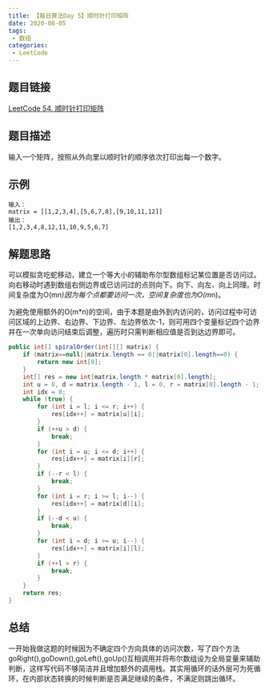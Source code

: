 ```yaml
---
title: 【每日算法Day 5】顺时针打印矩阵
date: 2020-06-05
tags:
 - 数组
categories:
 - LeetCode
---
```


## 题目链接
[LeetCode 54. 顺时针打印矩阵](https://leetcode-cn.com/problems/spiral-matrix/)

## 题目描述
输入一个矩阵，按照从外向里以顺时针的顺序依次打印出每一个数字。

<!-- more -->
## 示例
```
输入：
matrix = [[1,2,3,4],[5,6,7,8],[9,10,11,12]]
输出：
[1,2,3,4,8,12,11,10,9,5,6,7]
```
## 解题思路
可以模拟贪吃蛇移动，建立一个等大小的辅助布尔型数组标记某位置是否访问过。向右移动时遇到数组右侧边界或已访问过的点则向下。向下、向左、向上同理。时间复杂度为O(m*n)因为每个点都要访问一次，空间复杂度也为O(m*n)。

为避免使用额外的O(m*n)的空间，由于本题是由外到内访问的，访问过程中可访问区域的上边界、右边界、下边界、左边界依次-1，则可用四个变量标记四个边界并在一次单向访问结束后调整，遍历时只需判断相应值是否到达边界即可。
```java
public int[] spiralOrder(int[][] matrix) {
    if (matrix==null||matrix.length == 0||matrix[0].length==0) {
        return new int[0];
    }
    int[] res = new int[matrix.length * matrix[0].length];
    int u = 0, d = matrix.length - 1, l = 0, r = matrix[0].length - 1;
    int idx = 0;
    while (true) {
        for (int i = l; i <= r; i++) {
            res[idx++] = matrix[u][i];
        }
        if (++u > d) {
            break;
        }
        for (int i = u; i <= d; i++) {
            res[idx++] = matrix[i][r];
        }
        if (--r < l) {
            break;
        }
        for (int i = r; i >= l; i--) {
            res[idx++] = matrix[d][i];
        }
        if (--d < u) {
            break;
        }
        for (int i = d; i >= u; i--) {
            res[idx++] = matrix[i][l];
        }
        if (++l > r) {
            break;
        }
    }
    return res;
}
```
## 总结
一开始我做这题的时候因为不确定四个方向具体的访问次数，写了四个方法goRight(),goDown(),goLeft(),goUp()互相调用并将布尔数组设为全局变量来辅助判断，这样写代码不够简洁并且增加额外的调用栈。其实用循环的话外层可为死循环，在内部状态转换的时候判断是否满足继续的条件，不满足则跳出循环。